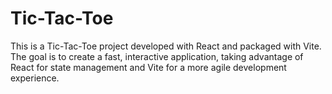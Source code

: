 # Tic-Tac-Toe
This is a Tic-Tac-Toe project developed with React and packaged with Vite. The goal is to create a fast, interactive application, taking advantage of React for state management and Vite for a more agile development experience.
